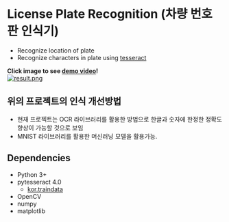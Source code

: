 # License Plate Recognition (차량 번호판 인식기)

- Recognize location of plate
- Recognize characters in plate using [tesseract](https://github.com/tesseract-ocr/tesseract)

**Click image to see [demo video](https://youtu.be/PpTl7xxGXh4)!**  
[![result.png](https://github.com/kairess/license_plate_recognition/raw/master/19%EC%98%A47777.jpg)](https://youtu.be/PpTl7xxGXh4)

## 위의 프로젝트의 인식 개선방법
- 현재 프로젝트는 OCR 라이브러리를 활용한 방법으로 한글과 숫자에 한정한 정확도 향상이 가능할 것으로 보임 
- MNIST 라이브러리를 활용한 머신러닝 모델을 활용가능.


## Dependencies
- Python 3+
- pytesseract 4.0
  - [kor.traindata](https://github.com/tesseract-ocr/tessdata/blob/master/kor.traineddata)
- OpenCV
- numpy
- matplotlib
